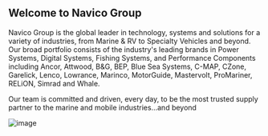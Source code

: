 ## Welcome to Navico Group

Navico Group is the global leader in technology, systems and solutions for a variety of industries, from Marine & RV to Specialty Vehicles and beyond. Our broad portfolio consists of the industry's leading brands in Power Systems, Digital Systems, Fishing Systems, and Performance Components including Ancor, Attwood, B&G, BEP, Blue Sea Systems, C-MAP, CZone, Garelick, Lenco, Lowrance, Marinco, MotorGuide, Mastervolt, ProMariner, RELiON, Simrad and Whale. 

Our team is committed and driven, every day, to be the most trusted supply partner to the marine and mobile industries...and beyond

<!--

**Here are some ideas to get you started:**

🙋‍♀️ A short introduction - what is your organization all about?
🌈 Contribution guidelines - how can the community get involved?
👩‍💻 Useful resources - where can the community find your docs? Is there anything else the community should know?
🍿 Fun facts - what does your team eat for breakfast?
🧙 Remember, you can do mighty things with the power of [Markdown](https://docs.github.com/github/writing-on-github/getting-started-with-writing-and-formatting-on-github/basic-writing-and-formatting-syntax)
-->

![image](https://github.com/NavicoGroup/.github/assets/60661214/fe467eda-f094-4c51-82d5-776430fa3852)
